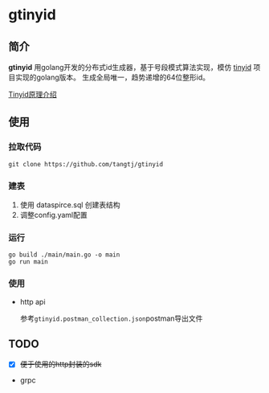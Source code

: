 # gtinyid
## 简介
**gtinyid** 用golang开发的分布式id生成器，基于号段模式算法实现，模仿 [tinyid](https://github.com/didi/tinyid) 项目实现的golang版本。
生成全局唯一，趋势递增的64位整形id。

[Tinyid原理介绍](https://github.com/didi/tinyid/wiki/tinyid%E5%8E%9F%E7%90%86%E4%BB%8B%E7%BB%8D)

## 使用
### 拉取代码
```shell
git clone https://github.com/tangtj/gtinyid
```
### 建表
1. 使用 dataspirce.sql 创建表结构
2. 调整config.yaml配置

### 运行
```shell
go build ./main/main.go -o main
go run main
```
### 使用
- http api

    参考`gtinyid.postman_collection.json`postman导出文件

## TODO
- [X] ~~便于使用的http封装的sdk~~
- grpc
